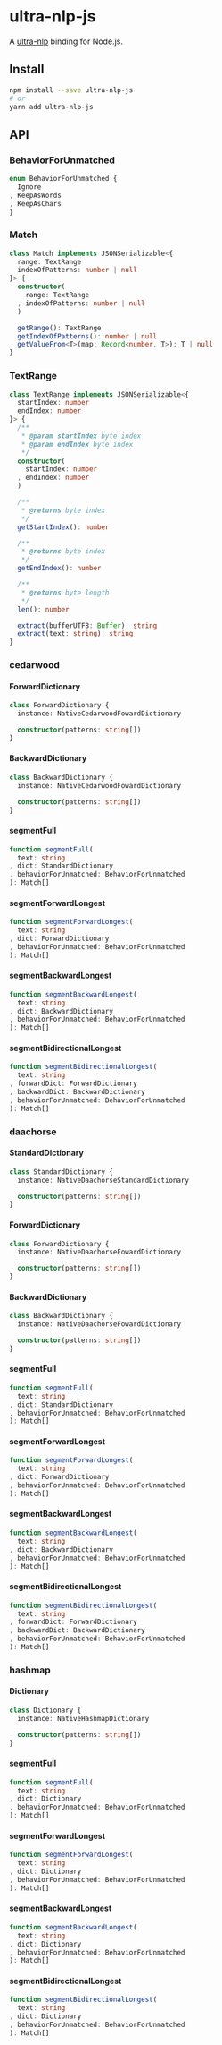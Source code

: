 # ultra-nlp-js
A [ultra-nlp] binding for Node.js.

[ultra-nlp]: https://crates.io/crates/ultra-nlp

## Install
```sh
npm install --save ultra-nlp-js
# or
yarn add ultra-nlp-js
```

## API
### BehaviorForUnmatched
```ts
enum BehaviorForUnmatched {
  Ignore
, KeepAsWords
, KeepAsChars
}
```

### Match
```ts
class Match implements JSONSerializable<{
  range: TextRange
  indexOfPatterns: number | null
}> {
  constructor(
    range: TextRange
  , indexOfPatterns: number | null
  )

  getRange(): TextRange
  getIndexOfPatterns(): number | null
  getValueFrom<T>(map: Record<number, T>): T | null
}
```

### TextRange
```ts
class TextRange implements JSONSerializable<{
  startIndex: number
  endIndex: number
}> {
  /**
   * @param startIndex byte index
   * @param endIndex byte index
   */
  constructor(
    startIndex: number
  , endIndex: number
  )

  /**
   * @returns byte index
   */
  getStartIndex(): number

  /**
   * @returns byte index
   */
  getEndIndex(): number

  /**
   * @returns byte length
   */
  len(): number

  extract(bufferUTF8: Buffer): string
  extract(text: string): string
}
```

### cedarwood
#### ForwardDictionary
```ts
class ForwardDictionary {
  instance: NativeCedarwoodFowardDictionary

  constructor(patterns: string[])
}
```

#### BackwardDictionary
```ts
class BackwardDictionary {
  instance: NativeCedarwoodFowardDictionary

  constructor(patterns: string[])
}
```

#### segmentFull
```ts
function segmentFull(
  text: string
, dict: StandardDictionary
, behaviorForUnmatched: BehaviorForUnmatched
): Match[]
```

#### segmentForwardLongest
```ts
function segmentForwardLongest(
  text: string
, dict: ForwardDictionary
, behaviorForUnmatched: BehaviorForUnmatched
): Match[]
```

#### segmentBackwardLongest
```ts
function segmentBackwardLongest(
  text: string
, dict: BackwardDictionary
, behaviorForUnmatched: BehaviorForUnmatched
): Match[]
```

#### segmentBidirectionalLongest
```ts
function segmentBidirectionalLongest(
  text: string
, forwardDict: ForwardDictionary
, backwardDict: BackwardDictionary
, behaviorForUnmatched: BehaviorForUnmatched
): Match[]
```

### daachorse
#### StandardDictionary
```ts
class StandardDictionary {
  instance: NativeDaachorseStandardDictionary

  constructor(patterns: string[])
}
```

#### ForwardDictionary
```ts
class ForwardDictionary {
  instance: NativeDaachorseFowardDictionary

  constructor(patterns: string[])
}
```

#### BackwardDictionary
```ts
class BackwardDictionary {
  instance: NativeDaachorseFowardDictionary

  constructor(patterns: string[])
}
```

#### segmentFull
```ts
function segmentFull(
  text: string
, dict: StandardDictionary
, behaviorForUnmatched: BehaviorForUnmatched
): Match[]
```

#### segmentForwardLongest
```ts
function segmentForwardLongest(
  text: string
, dict: ForwardDictionary
, behaviorForUnmatched: BehaviorForUnmatched
): Match[]
```

#### segmentBackwardLongest
```ts
function segmentBackwardLongest(
  text: string
, dict: BackwardDictionary
, behaviorForUnmatched: BehaviorForUnmatched
): Match[]
```

#### segmentBidirectionalLongest
```ts
function segmentBidirectionalLongest(
  text: string
, forwardDict: ForwardDictionary
, backwardDict: BackwardDictionary
, behaviorForUnmatched: BehaviorForUnmatched
): Match[]
```

### hashmap
#### Dictionary
```ts
class Dictionary {
  instance: NativeHashmapDictionary

  constructor(patterns: string[])
}
```

#### segmentFull
```ts
function segmentFull(
  text: string
, dict: Dictionary
, behaviorForUnmatched: BehaviorForUnmatched
): Match[]
```

#### segmentForwardLongest
```ts
function segmentForwardLongest(
  text: string
, dict: Dictionary
, behaviorForUnmatched: BehaviorForUnmatched
): Match[]
```

#### segmentBackwardLongest
```ts
function segmentBackwardLongest(
  text: string
, dict: Dictionary
, behaviorForUnmatched: BehaviorForUnmatched
): Match[]
```

#### segmentBidirectionalLongest
```ts
function segmentBidirectionalLongest(
  text: string
, dict: Dictionary
, behaviorForUnmatched: BehaviorForUnmatched
): Match[]
```
